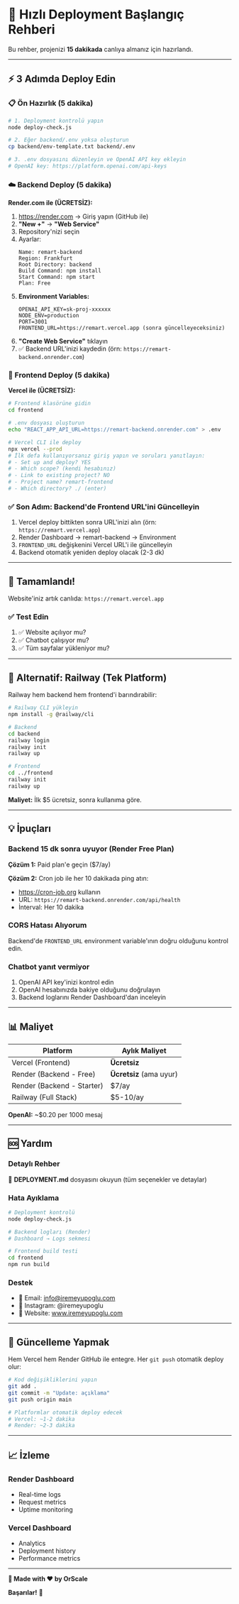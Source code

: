 # 🚀 Hızlı Deployment Başlangıç Rehberi

Bu rehber, projenizi **15 dakikada** canlıya almanız için hazırlandı.

---

## ⚡ 3 Adımda Deploy Edin

### 📋 Ön Hazırlık (5 dakika)

```bash
# 1. Deployment kontrolü yapın
node deploy-check.js

# 2. Eğer backend/.env yoksa oluşturun
cp backend/env-template.txt backend/.env

# 3. .env dosyasını düzenleyin ve OpenAI API key ekleyin
# OpenAI key: https://platform.openai.com/api-keys
```

### ☁️ Backend Deploy (5 dakika)

**Render.com ile (ÜCRETSİZ):**

1. https://render.com → Giriş yapın (GitHub ile)
2. **"New +"** → **"Web Service"**
3. Repository'nizi seçin
4. Ayarlar:
   ```
   Name: remart-backend
   Region: Frankfurt
   Root Directory: backend
   Build Command: npm install
   Start Command: npm start
   Plan: Free
   ```
5. **Environment Variables:**
   ```
   OPENAI_API_KEY=sk-proj-xxxxxx
   NODE_ENV=production
   PORT=3001
   FRONTEND_URL=https://remart.vercel.app (sonra güncelleyeceksiniz)
   ```
6. **"Create Web Service"** tıklayın
7. ✅ Backend URL'inizi kaydedin (örn: `https://remart-backend.onrender.com`)

### 🎨 Frontend Deploy (5 dakika)

**Vercel ile (ÜCRETSİZ):**

```bash
# Frontend klasörüne gidin
cd frontend

# .env dosyası oluşturun
echo "REACT_APP_API_URL=https://remart-backend.onrender.com" > .env

# Vercel CLI ile deploy
npx vercel --prod
# İlk defa kullanıyorsanız giriş yapın ve soruları yanıtlayın:
# - Set up and deploy? YES
# - Which scope? (kendi hesabınız)
# - Link to existing project? NO
# - Project name? remart-frontend
# - Which directory? ./ (enter)
```

### ✅ Son Adım: Backend'de Frontend URL'ini Güncelleyin

1. Vercel deploy bittikten sonra URL'inizi alın (örn: `https://remart.vercel.app`)
2. Render Dashboard → remart-backend → Environment
3. `FRONTEND_URL` değişkenini Vercel URL'i ile güncelleyin
4. Backend otomatik yeniden deploy olacak (2-3 dk)

---

## 🎉 Tamamlandı!

Website'iniz artık canlıda: `https://remart.vercel.app`

### ✅ Test Edin

1. ✅ Website açılıyor mu?
2. ✅ Chatbot çalışıyor mu?
3. ✅ Tüm sayfalar yükleniyor mu?

---

## 🔧 Alternatif: Railway (Tek Platform)

Railway hem backend hem frontend'i barındırabilir:

```bash
# Railway CLI yükleyin
npm install -g @railway/cli

# Backend
cd backend
railway login
railway init
railway up

# Frontend
cd ../frontend
railway init
railway up
```

**Maliyet:** İlk $5 ücretsiz, sonra kullanıma göre.

---

## 💡 İpuçları

### Backend 15 dk sonra uyuyor (Render Free Plan)
**Çözüm 1:** Paid plan'e geçin ($7/ay)

**Çözüm 2:** Cron job ile her 10 dakikada ping atın:
- https://cron-job.org kullanın
- URL: `https://remart-backend.onrender.com/api/health`
- İnterval: Her 10 dakika

### CORS Hatası Alıyorum
Backend'de `FRONTEND_URL` environment variable'ının doğru olduğunu kontrol edin.

### Chatbot yanıt vermiyor
1. OpenAI API key'inizi kontrol edin
2. OpenAI hesabınızda bakiye olduğunu doğrulayın
3. Backend loglarını Render Dashboard'dan inceleyin

---

## 📊 Maliyet

| Platform | Aylık Maliyet |
|----------|---------------|
| Vercel (Frontend) | **Ücretsiz** |
| Render (Backend - Free) | **Ücretsiz** (ama uyur) |
| Render (Backend - Starter) | $7/ay |
| Railway (Full Stack) | $5-10/ay |

**OpenAI:** ~$0.20 per 1000 mesaj

---

## 🆘 Yardım

### Detaylı Rehber
📖 **DEPLOYMENT.md** dosyasını okuyun (tüm seçenekler ve detaylar)

### Hata Ayıklama
```bash
# Deployment kontrolü
node deploy-check.js

# Backend logları (Render)
# Dashboard → Logs sekmesi

# Frontend build testi
cd frontend
npm run build
```

### Destek
- 📧 Email: info@iremeyupoglu.com
- 📱 Instagram: @iremeyupoglu
- 💼 Website: www.iremeyupoglu.com

---

## 🔄 Güncelleme Yapmak

Hem Vercel hem Render GitHub ile entegre. Her `git push` otomatik deploy olur:

```bash
# Kod değişikliklerini yapın
git add .
git commit -m "Update: açıklama"
git push origin main

# Platformlar otomatik deploy edecek
# Vercel: ~1-2 dakika
# Render: ~2-3 dakika
```

---

## 📈 İzleme

### Render Dashboard
- Real-time logs
- Request metrics
- Uptime monitoring

### Vercel Dashboard
- Analytics
- Deployment history
- Performance metrics

---

**🎨 Made with ❤️ by OrScale**

**Başarılar!** 🚀







